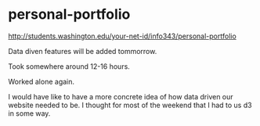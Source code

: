 # personal-portfolio
http://students.washington.edu/your-net-id/info343/personal-portfolio

Data diven features will be added tommorrow.

Took somewhere around 12-16 hours.

Worked alone again.

I would have like to have a more concrete idea of how data driven our website needed to be. I thought for most of the weekend that I had to us d3 in some way.